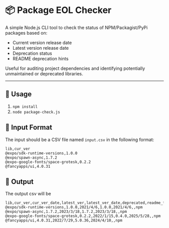 # 📦 Package EOL Checker

A simple Node.js CLI tool to check the status of NPM/Packagist/PyPi packages based on:

- Current version release date
- Latest version release date
- Deprecation status
- README deprecation hints

Useful for auditing project dependencies and identifying potentially unmaintained or deprecated libraries.

---

## 📗 Usage
1. ```npm install```
2. ```node package-check.js```

## 📂 Input Format

The input should be a CSV file named `input.csv` in the following format:

```csv
lib,cur_ver
@expo/sdk-runtime-versions,1.0.0
@expo/spawn-async,1.7.2
@expo-google-fonts/space-grotesk,0.2.2
@fancyapps/ui,4.0.31
```

## 📂 Output

The output csv will be

```csv
lib,cur_ver,cur_ver_date,latest_ver,latest_ver_date,deprecated,readme_flag,src
@expo/sdk-runtime-versions,1.0.0,2021/4/6,1.0.0,2021/4/6,,npm
@expo/spawn-async,1.7.2,2023/3/18,1.7.2,2023/3/18,,npm
@expo-google-fonts/space-grotesk,0.2.2,2022/1/15,0.4.0,2025/5/28,,npm
@fancyapps/ui,4.0.31,2022/7/29,5.0.36,2024/4/10,,npm
```